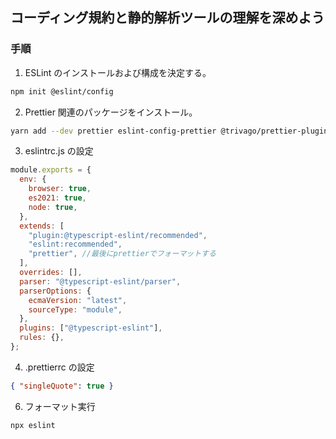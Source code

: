 ## コーディング規約と静的解析ツールの理解を深めよう

### 手順

1. ESLint のインストールおよび構成を決定する。

```bash
npm init @eslint/config
```

2. Prettier 関連のパッケージをインストール。

```bash
yarn add --dev prettier eslint-config-prettier @trivago/prettier-plugin-sort-imports
```

3. eslintrc.js の設定

```javascript
module.exports = {
  env: {
    browser: true,
    es2021: true,
    node: true,
  },
  extends: [
    "plugin:@typescript-eslint/recommended",
    "eslint:recommended",
    "prettier", //最後にprettierでフォーマットする
  ],
  overrides: [],
  parser: "@typescript-eslint/parser",
  parserOptions: {
    ecmaVersion: "latest",
    sourceType: "module",
  },
  plugins: ["@typescript-eslint"],
  rules: {},
};
```

4. .prettierrc の設定

```json
{ "singleQuote": true }
```

6. フォーマット実行

```bash
npx eslint
```
